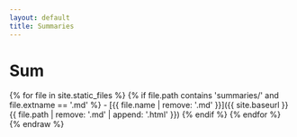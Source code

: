 ```yaml
---
layout: default
title: Summaries
---
```

# Sum

{% for file in site.static_files %}
  {% if file.path contains 'summaries/' and file.extname == '.md' %}
    - [{{ file.name | remove: '.md' }}]({{ site.baseurl }}{{ file.path | remove: '.md' | append: '.html' }})
  {% endif %}
{% endfor %}
{% endraw %}